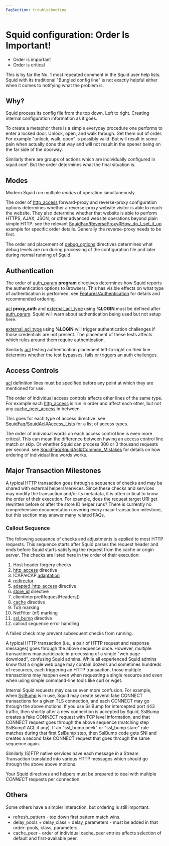 ```yaml
---
FaqSection: troubleshooting
---
```

# Squid configuration: Order Is Important!

  - Order is important
  - Order is critical

This is by far the No. 1 most repeated comment in the Squid user help
lists. Squid with its traditional "Bungled config line" is not exactly
helpful either when it comes to notifying what the problem is.

## Why?

Squid process its config file from the top down. Left to right. Creating
internal configuration information as it goes.

To create a metaphor there is a simple everyday procedure one performs
to enter a locked door. Unlock, open, and walk through. Get them out of
order. For example "unlock, walk, open" is possibly valid. But will
result in some pain when actually done that way and will not result in
the opener being on the far side of the doorway.

Similarly there are groups of actions which are individually configured
in squid.conf. But the order determines what the final situation is.

## Modes

Modern Squid run multiple *modes* of operation simultaneously.

The order of
[http_access](http://www.squid-cache.org/Doc/config/http_access)
forward-proxy and reverse-proxy configuration options determines whether
a reverse-proxy website visitor is able to reach the website. They also
determine whether that website is able to perform HTTPS, AJAX, JSON, or
other advanced website operations beyond plain simple HTTP. see the
relevant
[SquidFaq/ReverseProxy\#How_do_I_set_it_up](/SquidFaq/ReverseProxy#How_do_I_set_it_up)
example for specific order details. Generally the reverse-proxy needs to
be first.

The order and placement of
[debug_options](http://www.squid-cache.org/Doc/config/debug_options)
directives determines what debug levels are run during processing of the
configuration file and later during normal running of Squid.

## Authentication

The order of
[auth_param](http://www.squid-cache.org/Doc/config/auth_param)
**program** directives determines how Squid reports the authentication
options to Browsers. This has visible effects on what type of
authentication is performed. see
[Features/Authentication](/Features/Authentication)
for details and recommended ordering.

[acl](http://www.squid-cache.org/Doc/config/acl) **proxy_auth** and
[external_acl_type](http://www.squid-cache.org/Doc/config/external_acl_type)
using **%LOGIN** must be defined after
[auth_param](http://www.squid-cache.org/Doc/config/auth_param). Squid
will warn about authentication being used but not setup here.

[external_acl_type](http://www.squid-cache.org/Doc/config/external_acl_type)
using **%LOGIN** will trigger authentication challenges if those
credentials are not present. The placement of these tests affects which
rules around them require authentication.

Similarly [acl](http://www.squid-cache.org/Doc/config/acl) testing
authentication placement left-to-right on their line determins whether
the test bypasses, fails or triggers an auth challenges.

## Access Controls

[acl](http://www.squid-cache.org/Doc/config/acl) definition lines must
be specified before any point at which they are mentioned for use.

The order of individual access controls affects other lines of the same
type. For example each
[http_access](http://www.squid-cache.org/Doc/config/http_access) is
run in order and affect each other, but not any
[cache_peer_access](http://www.squid-cache.org/Doc/config/cache_peer_access)
in between.

This goes for each type of access directive. see
[SquidFaq/SquidAcl\#Access_Lists](/SquidFaq/SquidAcl#Access_Lists)
for a list of access types.

The order of individual words on each access control line is even more
critical. This can mean the difference between having an access control
line match or skip. Or whether Squid can process 300 or 3 thousand
requests per second. see
[SquidFaq/SquidAcl\#Common_Mistakes](/SquidFaq/SquidAcl#Common_Mistakes)
for details on how ordering of individual line words works.

## Major Transaction Milestones

A typical HTTP transaction goes through a sequence of checks and may be
shared with external helpers/services. Since these checks and services
may modify the transaction and/or its metadata, it is often critical to
know the order of their execution. For example, does the request target
URI get rewritten before or after the store ID helper runs? There is
currently no comprehensive documentation covering every major
transaction milestone, but this section may answer many related FAQs.

### Callout Sequence

The following sequence of checks and adjustments is applied to most HTTP
requests. This sequence starts after Squid parses the request header and
ends before Squid starts satisfying the request from the cache or origin
server. The checks are listed here in the order of their execution:

1.  Host header forgery checks
1.  [http_access](http://www.squid-cache.org/Doc/config/http_access)
    directive
1.  ICAP/eCAP
    [adaptation](/SquidFaq/ContentAdaptation)
1.  [redirector](http://www.squid-cache.org/Doc/config/url_rewrite_program)
1.  [adapted_http_access](http://www.squid-cache.org/Doc/config/adapted_http_access)
    directive
1.  [store_id](http://www.squid-cache.org/Doc/config/store_id)
    directive
1.  clientInterpretRequestHeaders()
1.  [cache](http://www.squid-cache.org/Doc/config/cache) directive
1.  ToS marking
10. NetFilter (nf) marking
1. [ssl_bump](http://www.squid-cache.org/Doc/config/ssl_bump)
    directive
1. callout sequence error handling

A failed check may prevent subsequent checks from running.

A typical HTTP transaction (i.e., a pair of HTTP request and response
messages) goes through the above sequence once. However, multiple
transactions may participate in processing of a single "web page
download", confusing Squid admins. While all experienced Squid admins
know that a single web page may contain dozens and sometimes hundreds of
resources, each triggering an HTTP transaction, those multiple
transactions may happen even when requesting a single resource and even
when using simple command-line tools like curl or wget.

Internal Squid requests may cause even more confusion. For example, when
[SslBump](/Features/HTTPS#Bumping_direct_SSL.2FTLS_connections)
is in use, Squid may create several fake CONNECT transactions for a
given TLS connection, and each CONNECT may go through the above motions.
If you use SslBump for intercepted port 443 traffic, then shortly after
a new connection is accepted by Squid, SslBump creates a fake CONNECT
request with TCP level information, and that CONNECT request goes
through the above sequence (matching step SslBump1 ACL if any). If an
"ssl_bump peek" or "ssl_bump stare" rule matches during that first
SslBump step, then SslBump code gets SNI and creates a second fake
CONNECT request that goes through the same sequence again.

Similarly (S)FTP native services have each message in a Stream
Transaction translated into various HTTP messages which should go
through the above above motions.

Your Squid directives and helpers must be prepared to deal with multiple
*CONNECT* requests per connection.

## Others

Some others have a simpler interaction, but ordering is still important.

- refresh_pattern - top down first pattern match wins.
- delay_pools + delay_class + delay_parameters - must be added in
  that order: pools, class, parameters.
- cache_peer - order of individual cache_peer entries affects
  selection of default and first-available peer.
